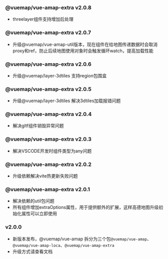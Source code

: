 ### @vuemap/vue-amap-extra v2.0.8
* threelayer组件支持增加后处理

### @vuemap/vue-amap-extra v2.0.7
* 升级@vuemap/vue-amap-util版本，现在组件在给地图传递数据时会取消proxy和ref，防止后续地图使用对象时会触发循环watch，提高加载性能

### @vuemap/vue-amap-extra v2.0.6
* 升级@vuemap/layer-3dtiles 支持region包围盒

### @vuemap/vue-amap-extra v2.0.5
* 升级@vuemap/layer-3dtiles 解决3dtiles加载报错问题

### @vuemap/vue-amap-extra v2.0.4
* 解决gltf组件销毁异常问题

### @vuemap/vue-amap-extra v2.0.3
* 解决VSCODE开发时组件类型为any问题

### @vuemap/vue-amap-extra v2.0.2
* 升级依赖解决vite热更新失败问题

### @vuemap/vue-amap-extra v2.0.1
* 解决依赖的util包问题
* 所有组件增加extraOptions属性，用于提供额外的扩展，这样高德地图升级初始化属性可以立即使用

### v2.0.0
* 新版本发布，@vuemap/vue-amap 拆分为三个包```@vuemap/vue-amap```、```@vuemap/vue-amap-loca```、```@vuemap/vue-amap-extra```
* 升级方式请查看文档
